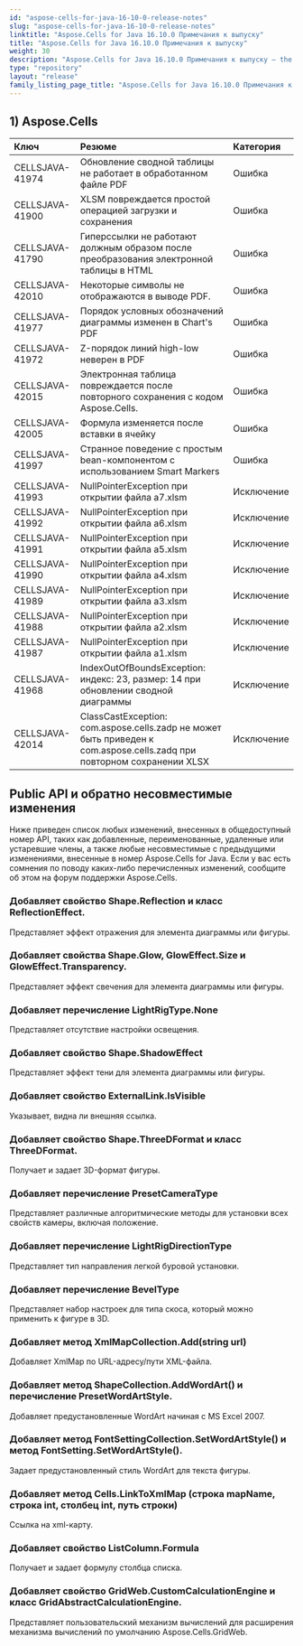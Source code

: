 ```yaml
---
id: "aspose-cells-for-java-16-10-0-release-notes"
slug: "aspose-cells-for-java-16-10-0-release-notes"
linktitle: "Aspose.Cells for Java 16.10.0 Примечания к выпуску"
title: "Aspose.Cells for Java 16.10.0 Примечания к выпуску"
weight: 30
description: "Aspose.Cells for Java 16.10.0 Примечания к выпуску – the latest updates and fixes."
type: "repository"
layout: "release"
family_listing_page_title: "Aspose.Cells for Java 16.10.0 Примечания к выпуску"
---
```

## **1) Aspose.Cells**

|**Ключ** |**Резюме** |**Категория** |
|:- |:- |:- |
|CELLSJAVA-41974 | Обновление сводной таблицы не работает в обработанном файле PDF| Ошибка|
|CELLSJAVA-41900 | XLSM повреждается простой операцией загрузки и сохранения| Ошибка|
|CELLSJAVA-41790 | Гиперссылки не работают должным образом после преобразования электронной таблицы в HTML| Ошибка|
|CELLSJAVA-42010 | Некоторые символы не отображаются в выводе PDF.| Ошибка|
|CELLSJAVA-41977 | Порядок условных обозначений диаграммы изменен в Chart's PDF| Ошибка|
|CELLSJAVA-41972 | Z-порядок линий high-low неверен в PDF| Ошибка|
|CELLSJAVA-42015 |Электронная таблица повреждается после повторного сохранения с кодом Aspose.Cells.| Ошибка|
|CELLSJAVA-42005 | Формула изменяется после вставки в ячейку| Ошибка|
|CELLSJAVA-41997 | Странное поведение с простым bean-компонентом с использованием Smart Markers| Ошибка|
|CELLSJAVA-41993 | NullPointerException при открытии файла a7.xlsm| Исключение|
|CELLSJAVA-41992 | NullPointerException при открытии файла a6.xlsm| Исключение|
|CELLSJAVA-41991 | NullPointerException при открытии файла a5.xlsm| Исключение|
|CELLSJAVA-41990 | NullPointerException при открытии файла a4.xlsm| Исключение|
|CELLSJAVA-41989 | NullPointerException при открытии файла a3.xlsm| Исключение|
|CELLSJAVA-41988 | NullPointerException при открытии файла a2.xlsm| Исключение|
|CELLSJAVA-41987 | NullPointerException при открытии файла a1.xlsm| Исключение|
|CELLSJAVA-41968 | IndexOutOfBoundsException: индекс: 23, размер: 14 при обновлении сводной диаграммы| Исключение|
|CELLSJAVA-42014 | ClassCastException: com.aspose.cells.zadp не может быть приведен к com.aspose.cells.zadq при повторном сохранении XLSX| Исключение|
## **Public API и обратно несовместимые изменения**
Ниже приведен список любых изменений, внесенных в общедоступный номер API, таких как добавленные, переименованные, удаленные или устаревшие члены, а также любые несовместимые с предыдущими изменениями, внесенные в номер Aspose.Cells for Java. Если у вас есть сомнения по поводу каких-либо перечисленных изменений, сообщите об этом на форум поддержки Aspose.Cells.
### **Добавляет свойство Shape.Reflection и класс ReflectionEffect.**
Представляет эффект отражения для элемента диаграммы или фигуры.
### **Добавляет свойства Shape.Glow, GlowEffect.Size и GlowEffect.Transparency.**
Представляет эффект свечения для элемента диаграммы или фигуры.
### **Добавляет перечисление LightRigType.None**
Представляет отсутствие настройки освещения.
### **Добавляет свойство Shape.ShadowEffect**
Представляет эффект тени для элемента диаграммы или фигуры.
### **Добавляет свойство ExternalLink.IsVisible**
Указывает, видна ли внешняя ссылка.
### **Добавляет свойство Shape.ThreeDFormat и класс ThreeDFormat.**
Получает и задает 3D-формат фигуры.
### **Добавляет перечисление PresetCameraType**
Представляет различные алгоритмические методы для установки всех свойств камеры, включая положение.
### **Добавляет перечисление LightRigDirectionType**
Представляет тип направления легкой буровой установки.
### **Добавляет перечисление BevelType**
Представляет набор настроек для типа скоса, который можно применить к фигуре в 3D.
### **Добавляет метод XmlMapCollection.Add(string url)**
Добавляет XmlMap по URL-адресу/пути XML-файла.
### **Добавляет метод ShapeCollection.AddWordArt() и перечисление PresetWordArtStyle.**
Добавляет предустановленные WordArt начиная с MS Excel 2007.
### **Добавляет метод FontSettingCollection.SetWordArtStyle() и метод FontSetting.SetWordArtStyle().**
Задает предустановленный стиль WordArt для текста фигуры.
### **Добавляет метод Cells.LinkToXmlMap (строка mapName, строка int, столбец int, путь строки)**
Ссылка на xml-карту.
### **Добавляет свойство ListColumn.Formula**
Получает и задает формулу столбца списка.
### **Добавляет свойство GridWeb.CustomCalculationEngine и класс GridAbstractCalculationEngine.**
Представляет пользовательский механизм вычислений для расширения механизма вычислений по умолчанию Aspose.Cells.GridWeb.
